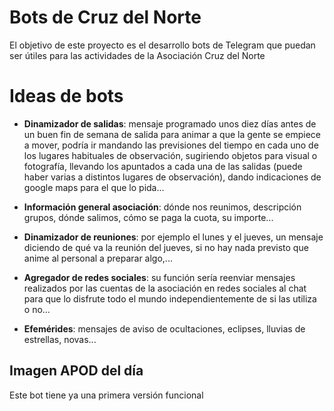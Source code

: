 # Bots de Cruz del Norte
El objetivo de este proyecto es el desarrollo bots de Telegram que puedan ser útiles para las actividades de la Asociación Cruz del Norte
# Ideas de bots
- **Dinamizador de salidas**: mensaje programado unos diez días antes de un buen fin de semana de salida para animar a que la gente se empiece a mover, podría ir mandando las previsiones del tiempo en cada uno de los lugares habituales de observación, sugiriendo objetos para visual o fotografía, llevando los apuntados a cada una de las salidas (puede haber varias a distintos lugares de observación), dando indicaciones de google maps para el que lo pida...

- **Información general asociación**: dónde nos reunimos, descripción grupos, dónde salimos, cómo se paga la cuota, su importe...
- **Dinamizador de reuniones**: por ejemplo el lunes y el jueves, un mensaje diciendo de qué va la reunión del jueves, si no hay nada previsto que anime al personal a preparar algo,...
- **Agregador de redes sociales**: su función sería reenviar mensajes realizados por las cuentas de la asociación en redes sociales al chat para que lo disfrute todo el mundo independientemente de si las utiliza o no...
- **Efemérides**: mensajes de aviso de ocultaciones, eclipses, lluvias de estrellas, novas...

## Imagen APOD del día

Este bot tiene ya una primera versión funcional
